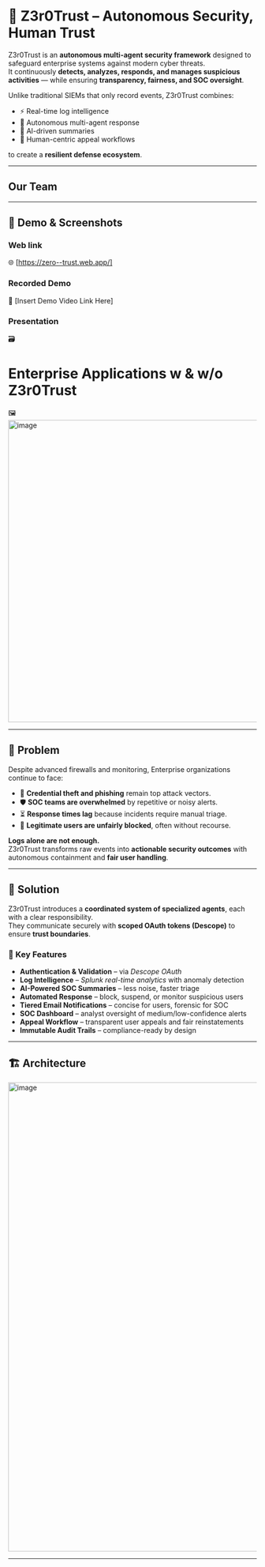 # 🔐 Z3r0Trust – Autonomous Security, Human Trust

Z3r0Trust is an **autonomous multi-agent security framework** designed to safeguard enterprise systems against modern cyber threats.  
It continuously **detects, analyzes, responds, and manages suspicious activities** — while ensuring **transparency, fairness, and SOC oversight**.

Unlike traditional SIEMs that only record events, Z3r0Trust combines:  
- ⚡ Real-time log intelligence  
- 🤖 Autonomous multi-agent response  
- 🧠 AI-driven summaries  
- 📝 Human-centric appeal workflows  

to create a **resilient defense ecosystem**.

---
## Our Team

---

## 📸 Demo & Screenshots

### Web link
🌐 [https://zero--trust.web.app/]

### Recorded Demo
🎥 [Insert Demo Video Link Here] 

### Presentation
 🗃  

# Enterprise Applications w & w/o Z3r0Trust
🖼️ <img width="1178" height="612" alt="image" src="https://github.com/user-attachments/assets/4af1915f-380f-4c48-9681-88bf70dd9389" />

---

## 📌 Problem

Despite advanced firewalls and monitoring, Enterprise organizations continue to face:

- 🔑 **Credential theft and phishing** remain top attack vectors.  
- 🛡️ **SOC teams are overwhelmed** by repetitive or noisy alerts.  
- ⏳ **Response times lag** because incidents require manual triage.  
- 🚫 **Legitimate users are unfairly blocked**, often without recourse.  

**Logs alone are not enough.**  
Z3r0Trust transforms raw events into **actionable security outcomes** with autonomous containment and **fair user handling**.

---

## 🎯 Solution

Z3r0Trust introduces a **coordinated system of specialized agents**, each with a clear responsibility.  
They communicate securely with **scoped OAuth tokens (Descope)** to ensure **trust boundaries**.

### 🔑 Key Features

- **Authentication & Validation** – via *Descope OAuth*  
- **Log Intelligence** – *Splunk real-time analytics* with anomaly detection  
- **AI-Powered SOC Summaries** – less noise, faster triage  
- **Automated Response** – block, suspend, or monitor suspicious users  
- **Tiered Email Notifications** – concise for users, forensic for SOC  
- **SOC Dashboard** – analyst oversight of medium/low-confidence alerts  
- **Appeal Workflow** – transparent user appeals and fair reinstatements  
- **Immutable Audit Trails** – compliance-ready by design  

---

## 🏗 Architecture
<img width="1632" height="950" alt="image" src="https://github.com/user-attachments/assets/2ac18f58-2337-47f7-bbd1-590df5baa251" />

---

